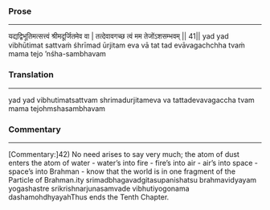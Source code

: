 ### Prose 
 --- 
यद्यद्विभूतिमत्सत्त्वं श्रीमदूर्जितमेव वा |
तत्देवावगच्छ त्वं मम तेजोंऽशसम्भवम् || 41||
yad yad vibhūtimat sattvaṁ śhrīmad ūrjitam eva vā
tat tad evāvagachchha tvaṁ mama tejo ’nśha-sambhavam

### Translation 
 --- 
yad yad vibhutimatsattvam shrimadurjitameva va tattadevavagaccha tvam mama tejohmshasambhavam

### Commentary 
 --- 
[Commentary:]42) No need arises to say very much; the atom of dust enters the atom of water - water’s into fire - fire’s into air - air’s into space - space’s into Brahman - know that the world is in one fragment of the Particle of Brahman.ity srimadbhagavadgitasupanishatsu brahmavidyayam yogashastre srikrishnarjunasamvade vibhutiyogonama dashamohdhyayahThus ends the Tenth Chapter.
